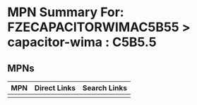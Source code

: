 



# MPN Summary For: FZECAPACITORWIMAC5B55 > capacitor-wima : C5B5.5

## MPNs
  

|MPN|Direct Links|Search Links|
| :--- | :--- | :--- |
||||

